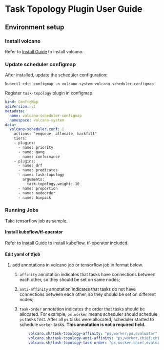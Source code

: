 # Task Topology Plugin User Guide

## Environment setup

### Install volcano

Refer to [Install Guide](../../installer/README.md) to install volcano.

### Update scheduler configmap

After installed, update the scheduler configuration:

```shell
kubectl edit configmap -n volcano-system volcano-scheduler-configmap
```

Register `task-topology` plugin in configmap

```yaml
kind: ConfigMap
apiVersion: v1
metadata:
  name: volcano-scheduler-configmap
  namespace: volcano-system
data:
  volcano-scheduler.conf: |
    actions: "enqueue, allocate, backfill"
    tiers:
    - plugins:
      - name: priority
      - name: gang
      - name: conformance
    - plugins:
      - name: drf
      - name: predicates
      - name: task-topology
        arguments:
          task-topology.weight: 10
      - name: proportion
      - name: nodeorder
      - name: binpack
```

### Running Jobs

Take tensorflow job as sample.

#### Install kubeflow/tf-operator

Refer to [Install Guide](https://www.kubeflow.org/docs/started/getting-started/) to install kubeflow, tf-operator included.

#### Edit yaml of tfjob

1. add annotations in volcano job or tensorflow job in format below.
   1. `affinity` annotation indicates that tasks have connections between each other, so they should be set on same nodes;
   2. `anti-affinity` annotation indicates that tasks do not have connections between each other, so they should be set on different nodes;
   3. `task-order` annotation indicates the order that tasks should be allocated. For example, `ps,worker` means scheduler should schedule `ps` tasks first. After all `ps` tasks were allocated, scheduler started to schedule `worker` tasks. **This annotation is not a required field.**

        ```yaml
            volcano.sh/task-topology-affinity: "ps,worker;ps,evaluator"
            volcano.sh/task-topology-anti-affinity: "ps;worker,chief;chief,evaluator"
            volcano.sh/task-topology-task-order: "ps,worker,chief,evaluator"
        ```
